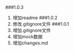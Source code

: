 ###1.0.3
1. 增加readme
###1.0.2
1. 修改.gitignore文件
###1.0.1
1. 增加.gitignore文件
2. 增加mock数据
3. 增加changes.md

